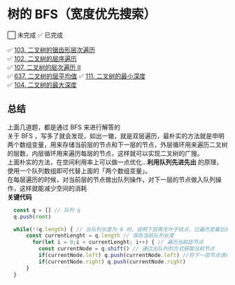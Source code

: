 # 树的 BFS（宽度优先搜索）

⬜️ 未完成  ✅ 已完成    

✅  [103. 二叉树的锯齿形层次遍历](https://leetcode-cn.com/problems/binary-tree-zigzag-level-order-traversal/)  
✅  [102. 二叉树的层序遍历](https://leetcode-cn.com/problems/binary-tree-level-order-traversal/)  
✅  [107. 二叉树的层次遍历 II](https://leetcode-cn.com/problems/binary-tree-level-order-traversal-ii/)  
✅  [637. 二叉树的层平均值](https://leetcode-cn.com/problems/average-of-levels-in-binary-tree/) 
✅  [111. 二叉树的最小深度](https://leetcode-cn.com/problems/minimum-depth-of-binary-tree/)   
✅  [104. 二叉树的最大深度](https://leetcode-cn.com/problems/maximum-depth-of-binary-tree/)   
  
## 总结  
上面几道题，都是通过 BFS 来进行解答的  
关于 BFS ，写多了就会发现，如出一辙，就是双层遍历，最朴实的方法就是申明两个数组变量，用来存储当前层的节点和下一层的节点，外层循环用来遍历二叉树的层数，内层循环用来遍历每层的节点，这样就可以实现二叉树的广搜。  
上面朴实的方法，在空间利用率上可以做一点优化...**利用队列先进先出** 的原理，使用一个队列数组即可代替上面的「两个数组变量」。  
在每层遍历的时候，对当前层的节点做出队列操作，对下一层的节点做入队列操作，这样就能减少空间的消耗  
**关键代码**  
```js  
  const q = [] // 队列 q
  q.push(root)

  while(!!q.length) { // 当队列长度为 0 时，说明下层再无叶子结点，已遍历至最后的一层
      const currentLenght = q.length // 保存当前队列长度
        for(let i = 0;i < currentLenght; i++) { // 遍历当前层节点
          const currentNode = q.shift() // 通过出队列的方式获取当前节点
          if(currentNode.left) q.push(currentNode.left) //将下一层节点进行入队列操作
          if(currentNode.right) q.push(currentNode.right) 
      }
  }
```
